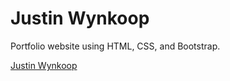 # Justin Wynkoop

Portfolio website using HTML, CSS, and Bootstrap.

[Justin Wynkoop](https://justinwynkoop.com)
